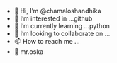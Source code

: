 - 👋 Hi, I’m @chamaloshandhika
- 👀 I’m interested in ...github
- 🌱 I’m currently learning ...python
- 💞️ I’m looking to collaborate on ...
- 📫 How to reach me ...
- 🥰 mr.oska

